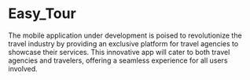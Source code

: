 # Easy_Tour
The mobile application under development is poised to revolutionize the travel industry by providing an exclusive platform for travel agencies to showcase their services. This innovative app will cater to both travel agencies and travelers, offering a seamless experience for all users involved.
